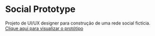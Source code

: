 # Social Prototype
Projeto de UI/UX designer para construção de uma rede social fictícia.
[Clique aqui para visualizar o protótipo](https://www.figma.com/file/4cVnbCx1WEGqYBxuvuYW0c/Social-App?node-id=0%3A1)

